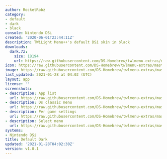 ```yaml
---
author: RocketRobz
category:
- default
- dark
- black
console: Nintendo DSi
created: '2020-06-01T23:44:11Z'
description: TWiLight Menu++'s default DSi skin in black
downloads:
  dark.7z:
    size: 18194
    url: https://raw.githubusercontent.com/DS-Homebrew/twlmenu-extras/master/_nds/TWiLightMenu/dsimenu/themes/dark.7z
icon: https://raw.githubusercontent.com/DS-Homebrew/twlmenu-extras/master/_nds/TWiLightMenu/dsimenu/themes/meta/dark/icon.png
image: https://raw.githubusercontent.com/DS-Homebrew/twlmenu-extras/master/_nds/TWiLightMenu/dsimenu/themes/meta/dark/icon.png
last_updated: 2021-01-28 at 04:02 (UTC)
layout: app
license: ''
screenshots:
- description: App list
  url: https://raw.githubusercontent.com/DS-Homebrew/twlmenu-extras/master/_nds/TWiLightMenu/dsimenu/themes/meta/dark/screenshots/app-list.png
- description: Ds classic menu
  url: https://raw.githubusercontent.com/DS-Homebrew/twlmenu-extras/master/_nds/TWiLightMenu/dsimenu/themes/meta/dark/screenshots/ds-classic-menu.png
- description: Per game settings
  url: https://raw.githubusercontent.com/DS-Homebrew/twlmenu-extras/master/_nds/TWiLightMenu/dsimenu/themes/meta/dark/screenshots/per-game-settings.png
- description: Select menu
  url: https://raw.githubusercontent.com/DS-Homebrew/twlmenu-extras/master/_nds/TWiLightMenu/dsimenu/themes/meta/dark/screenshots/select-menu.png
systems:
- Nintendo DSi
title: Default Dark
updated: '2021-01-28T04:02:30Z'
version: v1.0.1
---
```

